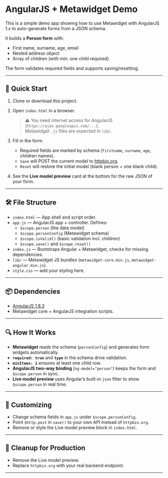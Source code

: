 # AngularJS + Metawidget Demo

This is a simple demo app showing how to use Metawidget with AngularJS 1.x to auto-generate forms from a JSON schema.

It builds a **Person form** with:
- First name, surname, age, email
- Nested address object
- Array of children (with min. one child required)

The form validates required fields and supports saving/resetting.

---

## 🚀 Quick Start

1. Clone or download this project.

2. Open `index.html` in a browser.

   > ⚠️ You need internet access for AngularJS (`https://ajax.googleapis.com/...`).  
   > Metawidget `.js` files are expected in `lib/`.

3. Fill in the form.
    - Required fields are marked by schema (`firstname`, `surname`, `age`, children names).
    - `Save` will POST the current model to [httpbin.org](https://httpbin.org/post).
    - `Reset` will restore the initial model (blank person + one blank child).

4. See the **Live model preview** card at the bottom for the raw JSON of your form.

---

## 🛠 File Structure

- `index.html` — App shell and script order.
- `app.js` — AngularJS app + controller. Defines:
    - `$scope.person` (the data model)
    - `$scope.personConfig` (Metawidget schema)
    - `$scope.isValid()` (basic validation incl. children)
    - `$scope.save()` and `$scope.reset()`
- `index.js` — Bootstraps Angular + Metawidget, checks for missing dependencies.
- `lib/` — Metawidget JS bundles (`metawidget-core.min.js`, `metawidget-angular.min.js`).
- `style.css` — add your styling here.

---

## 📦 Dependencies

- [AngularJS 1.8.3](https://ajax.googleapis.com/ajax/libs/angularjs/1.8.3/angular.min.js)
- Metawidget core + AngularJS integration scripts.

---

## 🔍 How It Works

- **Metawidget** reads the schema (`personConfig`) and generates form widgets automatically.
- **`required: true`** and **`type`** in the schema drive validation.
- **`minItems: 1`** ensures at least one child row.
- **AngularJS two-way binding** (`ng-model="person"`) keeps the form and `$scope.person` in sync.
- **Live model preview** uses Angular’s built-in `json` filter to show `$scope.person` in real time.

---

## 📝 Customizing

- Change schema fields in `app.js` under `$scope.personConfig`.
- Point `$http.post` in `save()` to your own API instead of `httpbin.org`.
- Remove or style the Live model preview block in `index.html`.

---

## 🧹 Cleanup for Production

- Remove the Live model preview.
- Replace `httpbin.org` with your real backend endpoint.

---

